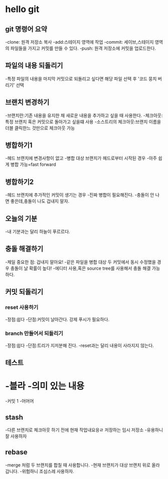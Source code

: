 # hello git 

## git 명령어 요약

-clone: 원격 저장소 복사
-add:스테이지 영역에 작업
-commit: 세이브,스테이지 영역의 파일들을 가지고 커밋를 만들 수 있다.
-push: 원격 저장소에 커밋을 업로드한다.

## 파일의 내용 되돌리기
-특정 파일의 내용을 마지막 커밋으로 되돌리고 싶다면 해당 파일 선택 후 '코드 뭉치 버리기' 선택

## 브랜치 변경하기

-브랜치란:기존 내용을 유지한 채 새로운 내용을 추가하고 싶을 때 사용한다.
-체크아웃:특정 브랜치 혹은 커밋으로 돌아가고 싶을떄 사용
-소스트리의 체크아웃:브랜치 이름을 더블 클릭한느 것만으로 체크아웃 가능

## 병합하기1
-헤드 브랜치에 변경사항이 없고
-병합 대상 브랜치가 헤드로부터 시작된 경우
-아주 쉽게 병합 가능=fast forward

## 병합하기2
-헤드 브랜치에 추가적인 커밋이 생기는 경우
-진짜 병합이 필요해진다.
-충돌이 안 나면 좋은데,충돌이 나도 겁내지 말자.

## 오늘의 기분
-내 기분과는 달리 하늘이 푸르르다.

## 충돌 해결하기
-제일 중요한 점: 겁내지 말아요!
-같은 파일을 병합 대상 두 커밋에서 동시 수정했을 경우 충돌이 날 확률이 높다!
-에디터 사용,혹은 source tree를 사용해서 충돌 해결 가능하다.


## 커밋 되돌리기

### reset 사용하기
-장점:쉽다
-단점:커밋이 날아간다. 강제 푸시가 필요하다.

### branch 만들어서 되돌리기
-장점:쉽다
-단점:트리가 지저분해 진다.
-reset과는 달리 내용이 사라지지 않는다.

## 테스트
-블라
-의미 있는 내용
=======
-커밋 1 
-어어어

## stash
-다른 브랜치로 체크아웃 하기 전에 현재 작업내요응ㄹ 저장하는 임시 저장소
-유용하니 잘 사용하자
## rebase
-merge 처럼 두 브랜치를 합칠 때 사용합니다.
-현재 브랜치가 대상 브랜치 위로 올라갑니다.
-위험하니 조심스레 사용하자. 
